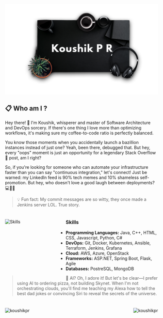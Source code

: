 <img src="https://github.com/koushikpr/koushikpr/blob/main/Adobe%20Express%20-%20file%20(2)%201.png" alt="Banner Image" />





<h2 align="left">📋 Who am I ?</h2>

Hey there! 👋  I'm Koushik, whisperer and master of Software Architecture and DevOps sorcery. If there's one thing I love more than optimizing workflows, it's making sure my coffee-to-code ratio is perfectly balanced.

You know those moments when you accidentally launch a bazillion instances instead of just one? Yeah, been there, debugged that. But hey, every "oops" moment is just an opportunity for a legendary Stack Overflow 🔗 post, am I right?

So, if you're looking for someone who can automate your infrastructure faster than you can say "continuous integration," let's connect! Just be warned: my LinkedIn feed is 90% tech memes and 10% shameless self-promotion. But hey, who doesn't love a good laugh between deployments? 💻🔧🚀 

> 💡 Fun fact: My commit messages are so witty, they once made a Jenkins server LOL. True story.
<h1></h1>






     

<img align="left" src="https://static.vecteezy.com/system/resources/thumbnails/050/907/693/small_2x/animated-3d-lightbulb-resting-on-an-open-book-symbolizing-ideas-and-knowledge-on-transparent-background-png.png" alt="Skills" width="200" height="200" />





<h3 align="left">Skills</h3>



- **Programming Languages:** Java, C++, HTML, CSS, Javascript, Python, C#
- **DevOps:** Git, Docker, Kubernetes, Ansible, Terraform, Jenkins, Grafana
- **Cloud:** AWS, Azure, OpenStack
- **Frameworks:** ASP.NET, Spring Boot, Flask, Agile
- **Databases:** PostreSQL, MongoDB


<p></p>

> 🤖 AI? Oh, I adore it! But let's be clear—I prefer using AI to ordering pizza, not building Skynet. When I'm not orchestrating clouds, you'll find me teaching my Alexa how to tell the best dad jokes or convincing Siri to reveal the secrets of the universe.

<h1></h1>


<p><img align="right" src="https://github-readme-streak-stats.herokuapp.com/?user=koushikpr&" alt="koushikpr" /></p>
<p>&nbsp;<img align="left" src="https://github-readme-stats.vercel.app/api?username=koushikpr&show_icons=true&locale=en" alt="koushikpr" /></p>






